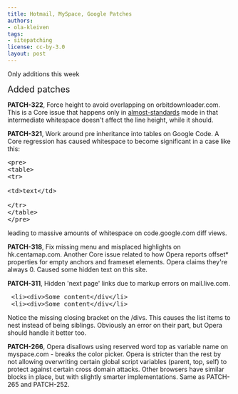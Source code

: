 ```yaml
---
title: Hotmail, MySpace, Google Patches
authors:
- ola-kleiven
tags:
- sitepatching
license: cc-by-3.0
layout: post
---
```

Only additions this week

<span style="font-size: 140%">Added patches</span>

<strong>PATCH-322</strong>, Force height to avoid overlapping on orbitdownloader.com. This is a Core issue that happens only in <a href="http://www.quirksmode.org/css/quirksmode.html" target="_blank">almost-standards</a> mode in that intermediate whitespace doesn&#39;t affect the line height, while it should.

<strong>PATCH-321</strong>, Work around pre inheritance into tables on Google Code. A Core regression has caused whitespace to become significant in a case like this:

<pre>
&lt;pre&gt;
&lt;table&gt;
&lt;tr&gt;

&lt;td&gt;text&lt;/td&gt;

&lt;/tr&gt;
&lt;/table&gt;
&lt;/pre&gt;
</pre>

leading to massive amounts of whitespace on code.google.com diff views.

<strong>PATCH-318</strong>, Fix missing menu and misplaced highlights on hk.centamap.com. Another Core issue related to how Opera reports offset* properties for empty anchors and frameset elements. Opera claims they&#39;re always 0. Caused some hidden text on this site.

<strong>PATCH-311</strong>, Hidden &#39;next page&#39; links due to markup errors on mail.live.com.

<pre>
 &lt;li&gt;&lt;div&gt;Some content&lt;/div&lt;/li&gt;
 &lt;li&gt;&lt;div&gt;Some content&lt;/div&lt;/li&gt;
</pre>

Notice the missing closing bracket on the /divs. This causes the list items to nest instead of being siblings. Obviously an error on their part, but Opera should handle it better too.

<strong>PATCH-266</strong>, Opera disallows using reserved word top as variable name on myspace.com - breaks the color picker. Opera is stricter than the rest by not allowing overwriting certain global script variables (parent, top, self) to protect against certain cross domain attacks. Other browsers have similar blocks in place, but with slightly smarter implementations. Same as PATCH-265 and PATCH-252.
